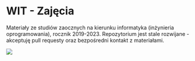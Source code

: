 # WIT - Zajęcia

Materiały ze studiów zaocznych na kierunku informatyka (inżynieria oprogramowania), rocznik 2019-2023. Repozytorium jest stale rozwijane - akceptuję pull requesty oraz bezpośredni kontakt z materiałami.

<a href="https://www.buymeacoffee.com/LXmnx8A"><img src="https://img.buymeacoffee.com/button-api/?text=Buy me a coffee&emoji=&slug=LXmnx8A&button_colour=FFDD00&font_colour=000000&font_family=Cookie&outline_colour=000000&coffee_colour=ffffff" /></a>